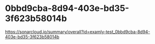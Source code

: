 # 0bbd9cba-8d94-403e-bd35-3f623b58014b
https://sonarcloud.io/summary/overall?id=examly-test_0bbd9cba-8d94-403e-bd35-3f623b58014b
